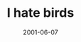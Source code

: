 ---
layout: base.njk
title : 'I hate birds' 
view_title : 'I hate birds' 
year : '2001' 
date : '2001-06-07' 
img_file : '/drawing/hatebirds.png' 
html_file : 'hatebirds' 
next_html : 'hurtfeel.html' 
year_order : '94' 
permalink : "title/{{html_file}}.html"
---
